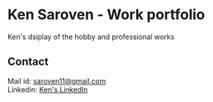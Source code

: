 # Ken Saroven - Work portfolio

Ken's dsiplay of the hobby and professional works 

## Contact

Mail id: [saroven11@gmail.com](mailto:saroven11@gmail.com) <br>
Linkedin: [Ken's LinkedIn](https://www.linkedin.com/in/ken-saroven/)
